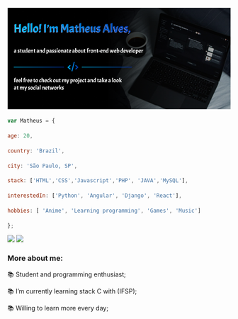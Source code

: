 
![banner](https://github.com/MatheusASouza/MatheusASouza/blob/main/Banner.png)

```javascript
var Matheus = {

age: 20,

country: 'Brazil',

city: 'São Paulo, SP',

stack: ['HTML','CSS','Javascript','PHP', 'JAVA','MySQL'],

interestedIn: ['Python', 'Angular', 'Django', 'React'],

hobbies: [ 'Anime', 'Learning programming', 'Games', 'Music']

};

 ```
 <a href="https://www.linkedin.com/in/matheus-alves-b007b21bb/" target="_blank"><img src="https://img.shields.io/badge/-LinkedIn-%230077B5?style=for-the-badge&logo=linkedin&logoColor=white"></a>
<a href="https://www.instagram.com/theusalveesx/" target="_blank"><img src="https://img.shields.io/badge/-Instagram-%23E4405F?style=for-the-badge&logo=instagram&logoColor=white"></a>

### More about me:


📚 Student and programming enthusiast;

📚 I’m currently learning stack C with (IFSP);

📚 Willing to learn more every day;
